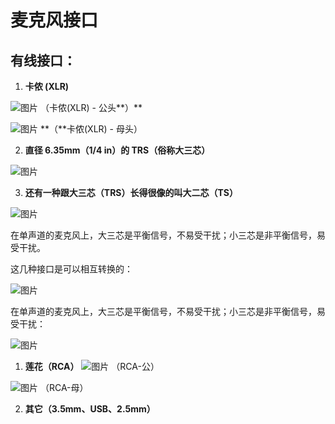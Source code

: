 # 麦克风接口

## 有线接口：

1. **卡侬 (XLR)**

![图片](http://images-cdn.shimo.im/4h1iYkTuNhgCwwMB/XLR.jpg!thumbnail)
（卡侬(XLR) - 公头**）**

![图片](http://images-cdn.shimo.im/WtXi0YXiXg8xnZ6n/TRS_母.jpg!thumbnail)
**（**卡侬(XLR) - 母头）

2. **直径 6.35mm（1/4 in）的 TRS（俗称大三芯）**

![图片](http://images-cdn.shimo.im/jalOxrc1Pn8nAmQn/TRS.jpg!thumbnail)

3. **还有一种跟大三芯（TRS）长得很像的叫大二芯（TS）**

![图片](http://images-cdn.shimo.im/w0hmCPLdd2I5uq2l/TS.jpg!thumbnail)

在单声道的麦克风上，大三芯是平衡信号，不易受干扰；小三芯是非平衡信号，易受干扰。

这几种接口是可以相互转换的：

![图片](http://images-cdn.shimo.im/eLHGBfwNf3s2f9fo/转换.jpg!thumbnail)

在单声道的麦克风上，大三芯是平衡信号，不易受干扰；小三芯是非平衡信号，易受干扰：

![图片](http://images-cdn.shimo.im/JPWIxyKvkD8R9QW0/插孔.jpg!thumbnail)

1. **莲花（RCA）**
![图片](http://images-cdn.shimo.im/zbFt53cAvXclBxai/RCA公.jpg!thumbnail)
（RCA-公）

![图片](http://images-cdn.shimo.im/suOAI6SH0pUyqmIF/RCA母.jpg!thumbnail)
（RCA-母）

2. **其它（3.5mm、USB、2.5mm）**


